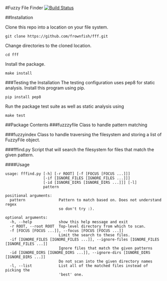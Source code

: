 #Fuzzy File Finder
[![Build Status](https://travis-ci.org/frownfish/fff.png?branch=master)](https://travis-ci.org/frownfish/fff)

##Installation

Clone this repo into a location on your file system.

```git clone https://github.com/frownfish/fff.git```

Change directories to the cloned location.

```cd fff```

Install the package.

```make install```

###Testing the Installation
The testing configuration uses pep8 for static analysis. Install this program using pip.

```pip install pep8```

Run the package test suite as well as static analysis using

```make test```


##Package Contents
###fuzzzyfile
Class to handle pattern matching 

###fuzzyindex
Class to handle traversing the filesystem and storing a list of FuzzyFile object.

###fffind.py
Script that will search the filesystem for files that match the given pattern. 

####Usage
```
usage: fffind.py [-h] [-r ROOT] [-f [FOCUS [FOCUS ...]]]
                 [-if [IGNORE_FILES [IGNORE_FILES ...]]]
                 [-id [IGNORE_DIRS [IGNORE_DIRS ...]]] [-l]
                 pattern

positional arguments:
  pattern               Pattern to match based on. Does not understand regex
                        so don't try :).

optional arguments:
  -h, --help            show this help message and exit
  -r ROOT, --root ROOT  Top-level directory from which to scan.
  -f [FOCUS [FOCUS ...]], --focus [FOCUS [FOCUS ...]]
                        Limit the search to these files.
  -if [IGNORE_FILES [IGNORE_FILES ...]], --ignore-files [IGNORE_FILES [IGNORE_FILES ...]]
                        Ignore files that match the given patterns
  -id [IGNORE_DIRS [IGNORE_DIRS ...]], --ignore-dirs [IGNORE_DIRS [IGNORE_DIRS ...]]
                        Do not scan into the given directory names
  -l, --list            List all of the matched files instead of picking the
                        'best' one.

```
